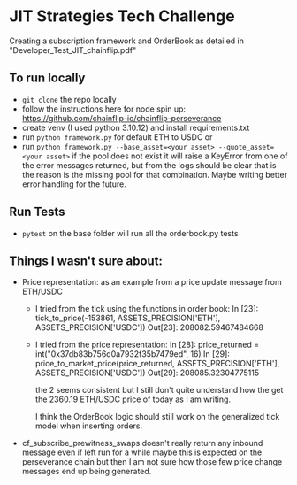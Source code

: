 # JIT Strategies Tech Challenge

Creating a subscription framework and OrderBook as detailed in "Developer_Test_JIT_chainflip.pdf"

## To run locally

- `git clone` the repo locally
- follow the instructions here for node spin up: https://github.com/chainflip-io/chainflip-perseverance
- create venv (I used python 3.10.12) and install requirements.txt
- run `python framework.py` for default ETH to USDC or
- run `python framework.py --base_asset=<your asset> --quote_asset=<your asset>`
  if the pool does not exist it will raise a KeyError from one of the error messages returned,
  but from the logs should be clear that is the reason is the missing pool for that combination.
  Maybe writing better error handling for the future.

## Run Tests

- `pytest` on the base folder will run all the orderbook.py tests

## Things I wasn't sure about:

- Price representation:
  as an example from a price update message from ETH/USDC

  - I tried from the tick using the functions in order book:
    In [23]: tick_to_price(-153861, ASSETS_PRECISION['ETH'], ASSETS_PRECISION['USDC'])
    Out[23]: 208082.59467484668

  - I tried from the price representation:
    In [28]: price_returned = int("0x37db83b756d0a7932f35b7479ed", 16)
    In [29]: price_to_market_price(price_returned, ASSETS_PRECISION['ETH'], ASSETS_PRECISION['USDC'])
    Out[29]: 208085.32304775115

    the 2 seems consistent but I still don't quite understand how the get the 2360.19 ETH/USDC
    price of today as I am writing.

    I think the OrderBook logic should still work on the generalized tick model when inserting orders.

- cf_subscribe_prewitness_swaps doesn't really return any inbound message even if left run for a while
  maybe this is expected on the perseverance chain but then I am not sure how those few price change messages
  end up being generated.
